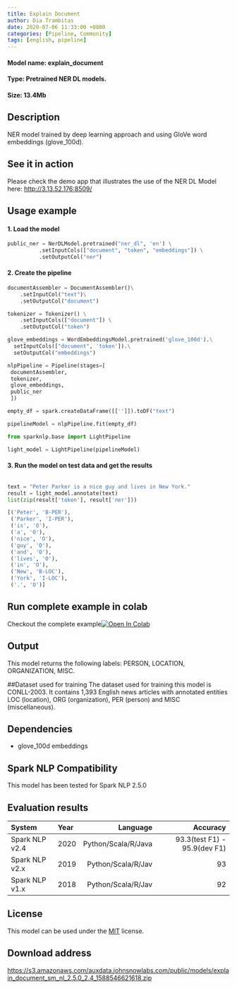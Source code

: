 ```yaml
---
title: Explain Document
author: Dia Trambitas
date: 2020-07-06 11:33:00 +0800
categories: [Pipeline, Community]
tags: [english, pipeline]
---
```


#### Model name: **explain_document**
#### Type: **Pretrained NER DL models.**
#### Size: **13.4Mb** 

## Description
NER model trained by deep learning approach and using GloVe word embeddings (glove_100d).

## See it in action
Please check the demo app that illustrates the use of the NER DL Model here: <http://3.13.52.176:8509/>

## Usage example

#### 1. Load the model
```python
public_ner = NerDLModel.pretrained("ner_dl", 'en') \
          .setInputCols(["document", "token", "embeddings"]) \
          .setOutputCol("ner")
```

#### 2. Create the pipeline

```python
documentAssembler = DocumentAssembler()\
    .setInputCol("text")\
    .setOutputCol("document")

tokenizer = Tokenizer() \
    .setInputCols(["document"]) \
    .setOutputCol("token")

glove_embeddings = WordEmbeddingsModel.pretrained('glove_100d').\
  setInputCols(["document", 'token']).\
  setOutputCol("embeddings")

nlpPipeline = Pipeline(stages=[
 documentAssembler, 
 tokenizer,
 glove_embeddings,
 public_ner
 ])

empty_df = spark.createDataFrame([['']]).toDF("text")

pipelineModel = nlpPipeline.fit(empty_df)

from sparknlp.base import LightPipeline

light_model = LightPipeline(pipelineModel)

```


#### 3. Run the model on test data and get the results
```python

text = "Peter Parker is a nice guy and lives in New York."
result = light_model.annotate(text)
list(zip(result['token'], result['ner']))
```
```python
[('Peter', 'B-PER'),
 ('Parker', 'I-PER'),
 ('is', 'O'),
 ('a', 'O'),
 ('nice', 'O'),
 ('guy', 'O'),
 ('and', 'O'),
 ('lives', 'O'),
 ('in', 'O'),
 ('New', 'B-LOC'),
 ('York', 'I-LOC'),
 ('.', 'O')]
```

## Run complete example in colab 
Checkout the complete example[![Open In Colab](https://colab.research.google.com/assets/colab-badge.svg)](https://colab.research.google.com/github/JohnSnowLabs/spark-nlp-workshop/blob/master/tutorials/Certification_Trainings/Public/3.SparkNLP_Pretrained_Models.ipynb)

## Output
This model returns the following labels: PERSON, LOCATION, ORGANIZATION, MISC.

##Dataset used for training 
The dataset used for training this model is CONLL-2003. It contains 1,393 English news articles with annotated entities LOC (location), ORG (organization), PER (person) and MISC (miscellaneous).

## Dependencies 
- glove_100d embeddings

## Spark NLP Compatibility
This model has been tested for Spark NLP 2.5.0

## Evaluation results

|System|Year|Language|Accuracy|
|:---|:--|---:|---:|
|Spark NLP v2.4 | 2020 | Python/Scala/R/Java |93.3(test F1) - 95.9(dev F1)
|Spark NLP v2.x | 2019 | Python/Scala/R/Jav |93
|Spark NLP v1.x | 2018 | Python/Scala/R/Jav |92

## License
This model can be used under the <a href="https://opensource.org/licenses/MIT">MIT</a> license. 

## Download address
<https://s3.amazonaws.com/auxdata.johnsnowlabs.com/public/models/explain_document_sm_nl_2.5.0_2.4_1588546621618.zip>


